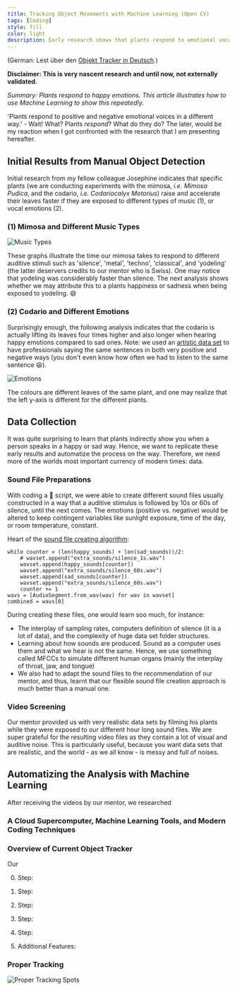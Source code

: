 ```yaml
---
title: Tracking Object Movements with Machine Learning (Open CV)
tags: [Coding]
style: fill
color: light
description: Early research shows that plants respond to emotional vocal stimulus. This project employs Machine Learning techniques to display their correlations.
---
```

(German: Lest über den [Objekt Tracker in Deutsch](https://seduerr91.github.io/blog/object_deu).)

__Disclaimer: This is very nascent research and until now, not externally validated.__

_Summary: Plants respond to happy emotions. This article illustrates how to use Machine Learning to show this repeatedly._

'Plants respond to positive and negative emotional voices in a different way.' - Wait! What? Plants _respond_? What do they do? The later, would be my reaction when I got confronted with the research that I am presenting hereafter.

## Initial Results from Manual Object Detection

Initial research from my fellow colleague Josephine indicates that specific plants (we are conducting experiments with the mimosa, _i.e. Mimosa Pudica_, and the codario, _i.e. Codariocalyx Motorius_) raise and accelerate their leaves faster if they are exposed to different types of music (1), or vocal emotions (2).

### (1) Mimosa and Different Music Types

![Music Types](https://i.imgur.com/9cwEpuj.png)

These graphs illustrate the time our mimosa takes to respond to different auditive stimuli such as 'silence', 'metal', 'techno', 'classical', and 'yodeling' (the latter deservers credits to our mentor who is Swiss). One may notice that yodeling was considerably faster than silence. The next analysis shows whether we may attribute this to a plants happiness or sadness when being exposed to yodeling. :smile:

### (2) Codario and Different Emotions

Surprisingly enough, the following analysis indicates that the codario is actually lifting its leaves four times higher and also longer when hearing happy emotions compared to sad ones. Note: we used an [artistic data set](https://www.ncbi.nlm.nih.gov/pmc/articles/PMC5955500/) to have professionals saying the same sentences in both very positive and negative ways (you don't even know how often we had to listen to the same sentence :laughing:).

![Emotions](https://i.imgur.com/EkNwJIA.png)

The colours are different leaves of the same plant, and one may realize that the left y-axis is different for the different plants.

## Data Collection

It was quite surprising to learn that plants indirectly show you when a person speaks in a happy or sad way. Hence, we want to replicate these early results and automatize the process on the way. Therefore, we need more of the worlds most important currency of modern times: data.

### Sound File Preparations

With coding a :snake: script, we were able to create different sound files usually constructed in a way that a auditive stimulus is followed by 10s or 60s of silence, until the next comes. The emotions (positive vs. negative) would be altered to keep contingent variables like sunlight exposure, time of the day, or room temperature, constant.

Heart of the [sound file creating algorithm](https://github.com/plantions/creatingEmotionAudios):

```
while counter < (len(happy_sounds) + len(sad_sounds))/2:
    # wavset.append("extra_sounds/silence_1s.wav")
    wavset.append(happy_sounds[counter])
    wavset.append("extra_sounds/silence_60s.wav")
    wavset.append(sad_sounds[counter])
    wavset.append("extra_sounds/silence_60s.wav")
    counter += 1
wavs = [AudioSegment.from_wav(wav) for wav in wavset]
combined = wavs[0]
```

During creating these files, one would learn soo much, for instance:
- The interplay of sampling rates, computers definition of silence (it is a lot of data), and the complexity of huge data set folder structures.
- Learning about how sounds are produced. Sound as a computer uses them and what we hear is not the same. Hence, we use something called MFCCs to simulate different human organs (mainly the interplay of throat, jaw, and tongue)
- We also had to adapt the sound files to the recommendation of our mentor, and thus, learnt that our flexible sound file creation approach is much better than a manual one.

### Video Screening

Our mentor provided us with very realistic data sets by filming his plants while they were exposed to our different hour long sound files. We are super grateful for the resulting video files as they contain a lot of visual and auditive noise. This is particularly useful, because you want data sets that are realistic, and the world - as we all know - is messy and full of noises.

## Automatizing the Analysis with Machine Learning

After receiving the videos by our mentor, we researched 

### A Cloud Supercomputer, Machine Learning Tools, and Modern Coding Techniques

### Overview of Current Object Tracker

Our

0. Step:

1. Step:

2. Step:

3. Step:

4. Step:

5. Additional Features:

###

###

###

### Proper Tracking

![Proper Tracking Spots](https://i.imgur.com/FK4dQqk.png)

###
